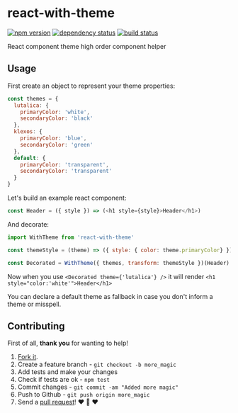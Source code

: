# react-with-theme
[![npm version](https://img.shields.io/npm/v/react-with-theme.svg?style=flat-square)](https://www.npmjs.com/package/react-with-theme)
[![dependency status](https://img.shields.io/david/team-767/react-with-theme.svg?style=flat-square)](https://david-dm.org/team-767/react-with-theme)
[![build status](https://img.shields.io/travis/team-767/react-with-theme.svg?style=flat-square)](https://travis-ci.org/team-767/react-with-theme)

React component theme high order component helper

## Usage

First create an object to represent your theme properties:

```js
const themes = {
  lutalica: {
    primaryColor: 'white',
    secondaryColor: 'black'
  },
  klexos: {
    primaryColor: 'blue',
    secondaryColor: 'green'
  },
  default: {
    primaryColor: 'transparent',
    secondaryColor: 'transparent'
  }
}
```

Let's build an example react component:

```js
const Header = ({ style }) => (<h1 style={style}>Header</h1>)
```

And decorate:

```js
import WithTheme from 'react-with-theme'

const themeStyle = (theme) => ({ style: { color: theme.primaryColor} })

const Decorated = WithTheme({ themes, transform: themeStyle })(Header)
```

Now when you use `<Decorated theme={'lutalica'} />`
it will render `<h1 style="color:'white'">Header</h1>`

You can declare a default theme as fallback in case you don't inform a theme or misspell.

## Contributing

First of all, **thank you** for wanting to help!

1. [Fork it](https://help.github.com/articles/fork-a-repo).
2. Create a feature branch - `git checkout -b more_magic`
3. Add tests and make your changes
4. Check if tests are ok - `npm test`
5. Commit changes - `git commit -am "Added more magic"`
6. Push to Github - `git push origin more_magic`
7. Send a [pull request](https://help.github.com/articles/using-pull-requests)! :heart: :sparkling_heart: :heart:
